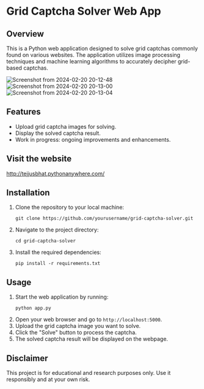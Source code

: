 # Grid Captcha Solver Web App

## Overview
This is a Python web application designed to solve grid captchas commonly found on various websites. The application utilizes image processing techniques and machine learning algorithms to accurately decipher grid-based captchas.

![Screenshot from 2024-02-20 20-12-48](https://github.com/tejjusbhat/captcha_solver/assets/112795549/6fb70c53-fc27-49b9-bf6f-af6c892e78f5)
![Screenshot from 2024-02-20 20-13-00](https://github.com/tejjusbhat/captcha_solver/assets/112795549/5d4613cb-ac25-4cf0-abbb-c86f66db45c5)
![Screenshot from 2024-02-20 20-13-04](https://github.com/tejjusbhat/captcha_solver/assets/112795549/5e14c45c-2853-479e-82d9-3a4dc1513ea6)


## Features
- Upload grid captcha images for solving.
- Display the solved captcha result.
- Work in progress: ongoing improvements and enhancements.

## Visit the website
http://tejjusbhat.pythonanywhere.com/

## Installation
1. Clone the repository to your local machine:
    ```
    git clone https://github.com/yourusername/grid-captcha-solver.git
    ```
2. Navigate to the project directory:
    ```
    cd grid-captcha-solver
    ```
3. Install the required dependencies:
    ```
    pip install -r requirements.txt
    ```

## Usage
1. Start the web application by running:
    ```
    python app.py
    ```
2. Open your web browser and go to `http://localhost:5000`.
3. Upload the grid captcha image you want to solve.
4. Click the "Solve" button to process the captcha.
5. The solved captcha result will be displayed on the webpage.

## Disclaimer
This project is for educational and research purposes only. Use it responsibly and at your own risk.
